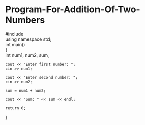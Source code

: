 # Program-For-Addition-Of-Two-Numbers
#include<iostream>
<br>
using namespace std;
<br>
int main()
<br>
{
<br>
    int num1, num2, sum;

    cout << "Enter first number: ";
    cin >> num1;

    cout << "Enter second number: ";
    cin >> num2;

    sum = num1 + num2;

    cout << "Sum: " << sum << endl;

    return 0;
}
